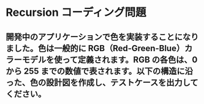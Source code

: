 # Recursion コーディング問題　
## 開発中のアプリケーションで色を実装することになりました。色は一般的に RGB（Red-Green-Blue）カラーモデルを使って定義されます。RGB の各色は、0 から 255 までの数値で表されます。以下の構造に沿った、色の設計図を作成し、テストケースを出力してください。
